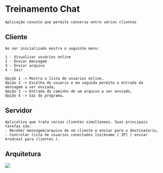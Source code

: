 # Treinamento Chat

    Aplicação console que permite conversa entre vários clientes
    
## Cliente

    Ao ser inicializado mostra o seguinte menu:
    
    1 - Visualizar usuários online
    2 - Enviar mensagem
    3 - Enviar arquivo
    4 - Sair
   
    Opção 1 -> Mostra a lista de usuarios online,   
    Opção 2 -> Escolha do usuario e em seguida permite a entrada da mensagem a ser enviada,   
    Opção 3 -> Entrada do caminho de um arquivo a ser enviado,   
    Opção 4 -> Sai do programa.  
   
## Servidor

    Aplicativo que trata varios clientes simultaneos. Suas principais tarefas são:
    - Receber mensagem/arquivo de um cliente e enviar para o destinatario,
    - Controlar lista de usuarios conectados [nickname / IP] ( enviar brodcast para clientes ).  
    
## Arquitetura

![](https://www.caelum.com.br/apostila-java-orientacao-objetos/images/apendicesockets/cliente-servidor.png)
